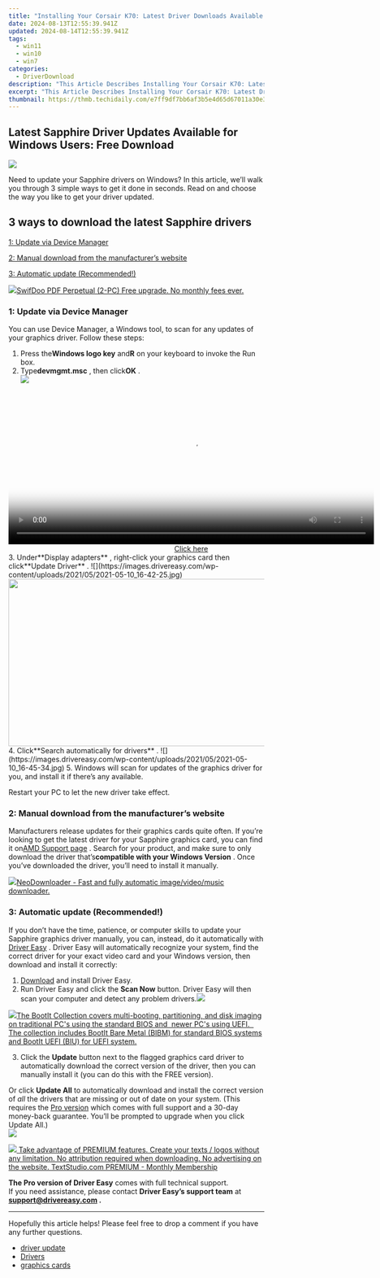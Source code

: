 ```yaml
---
title: "Installing Your Corsair K70: Latest Driver Downloads Available Now!"
date: 2024-08-13T12:55:39.941Z
updated: 2024-08-14T12:55:39.941Z
tags:
  - win11
  - win10
  - win7
categories:
  - DriverDownload
description: "This Article Describes Installing Your Corsair K70: Latest Driver Downloads Available Now!"
excerpt: "This Article Describes Installing Your Corsair K70: Latest Driver Downloads Available Now!"
thumbnail: https://thmb.techidaily.com/e7ff9df7bb6af3b5e4d65d67011a30e37297e02c3911882325d80adc38323e6c.jpg
---
```


## Latest Sapphire Driver Updates Available for Windows Users: Free Download

![](https://images.drivereasy.com/wp-content/uploads/2021/05/11293_03_RX5700XT_Nitro_Plus_8GBGDDR6_C02_374x265-1.png)

 Need to update your Sapphire drivers on Windows? In this article, we’ll walk you through 3 simple ways to get it done in seconds. Read on and choose the way you like to get your driver updated.

## 3 ways to download the latest Sapphire drivers

[1: Update via Device Manager](https://tools.techidaily.com/drivereasy/download/)

[2: Manual download from the manufacturer’s website](https://tools.techidaily.com/drivereasy/download/)

[3: Automatic update (Recommended!)](https://www.drivereasy.com/knowledge/sapphire-drivers-download-on-windows/#method3)

<!-- affiliate ads begin -->
<a href="https://purchase.swifdoo.com/order/checkout.php?PRODS=38709260&QTY=1&AFFILIATE=108875&CART=1"><img src="https://secure.avangate.com/images/merchant/8b932759a5a04ddb34bf79e3f9072e4b/products/Product%20box%20white-1024x1024.png" border="0">SwifDoo PDF Perpetual (2-PC)  Free upgrade. No monthly fees ever. </a>
<!-- affiliate ads end -->
### 1: Update via Device Manager

 You can use Device Manager, a Windows tool, to scan for any updates of your graphics driver. Follow these steps:

1. Press the**Windows logo key** and**R** on your keyboard to invoke the Run box.
2. Type**devmgmt.msc** , then click**OK** .  
![](https://images.drivereasy.com/wp-content/uploads/2021/05/2021-05-07_18-30-17.jpg)
<!-- affiliate ads begin -->
<span id="1993652">
					<video width="720" height="300" style="cursor:pointer"
           poster="//a.impactradius-go.com/display-clicktoplayimage/1993652.jpeg"
           onclick="if(!this.playClicked){this.play();this.setAttribute('controls',true);this.playClicked=true;}">
	   <source src="//a.impactradius-go.com/display-ad/22993-1993652">
	   <img src="//a.impactradius-go.com/display-clicktoplayimage/1993652.jpeg" style="border: none; height: 100%; width: 100%; object-fit: contain">
	</video>
	<div style="width:720px;text-align:center"><a href="javascript:window.open(decodeURIComponent('https%3A%2F%2Fhomestyler.sjv.io%2Fc%2F5597632%2F1993652%2F22993'), '_blank');void(0);">Click here</a></div>
</span>
<img height="0" width="0" src="https://imp.pxf.io/i/5597632/1993652/22993" style="position:absolute;visibility:hidden;" border="0" />
<!-- affiliate ads end -->
3. Under**Display adapters** , right-click your graphics card then click**Update Driver** .  
![](https://images.drivereasy.com/wp-content/uploads/2021/05/2021-05-10_16-42-25.jpg)
<!-- affiliate ads begin -->
<a href="https://ursime.pxf.io/c/5597632/2092236/16384" target="_top" id="2092236"><img src="//a.impactradius-go.com/display-ad/16384-2092236" border="0" alt="" width="1920" height="329"/></a><img height="0" width="0" src="https://imp.pxf.io/i/5597632/2092236/16384" style="position:absolute;visibility:hidden;" border="0" />
<!-- affiliate ads end -->
4. Click**Search automatically for drivers** .  
![](https://images.drivereasy.com/wp-content/uploads/2021/05/2021-05-10_16-45-34.jpg)
5. Windows will scan for updates of the graphics driver for you, and install it if there’s any available.

Restart your PC to let the new driver take effect.

### 2: Manual download from the manufacturer’s website

 Manufacturers release updates for their graphics cards quite often. If you’re looking to get the latest driver for your Sapphire graphics card, you can find it on[AMD Support page](https://www.amd.com/en/support) . Search for your product, and make sure to only download the driver that’s**compatible with your Windows Version** . Once you’ve downloaded the driver, you’ll need to install it manually.

<!-- affiliate ads begin -->
<a href="https://secure.2checkout.com/order/checkout.php?PRODS=4559731&QTY=1&AFFILIATE=108875&CART=1"><img src="http://www.neowise.com/images/nd-ss-w200.jpg" border="0">NeoDownloader - Fast and fully automatic image/video/music downloader. </a>
<!-- affiliate ads end -->
### 3: Automatic update (Recommended!)

 If you don’t have the time, patience, or computer skills to update your Sapphire graphics driver manually, you can, instead, do it automatically with [Driver Easy](https://tools.techidaily.com/drivereasy/download/) . Driver Easy will automatically recognize your system, find the correct driver for your exact video card and your Windows version, then download and install it correctly:

1. [Download](https://tools.techidaily.com/drivereasy/download/) and install Driver Easy.
2. Run Driver Easy and click the **Scan Now** button. Driver Easy will then scan your computer and detect any problem drivers.![](https://images.drivereasy.com/wp-content/uploads/2021/04/1-5.jpg)
<!-- affiliate ads begin -->
<a href="https://secure.2checkout.com/order/checkout.php?PRODS=45152810&QTY=1&AFFILIATE=108875&CART=1"> <img src="https://secure.avangate.com/images/merchant/842ca578342915ccb8ae069595ba7233/products/copy_bootit-ss1_178x139.jpg" border="0">The BootIt Collection covers multi-booting, partitioning, and disk imaging on traditional PC's using the standard BIOS and  newer PC's using UEFI.   The collection includes BootIt Bare Metal (BIBM) for standard BIOS systems and BootIt UEFI (BIU) for UEFI system. 
</a>
<!-- affiliate ads end -->
3. Click the **Update**  button next to the flagged graphics card driver to automatically download the correct version of the driver, then you can manually install it (you can do this with the FREE version).  

 Or click **Update All** to automatically download and install the correct version of _all_ the drivers that are missing or out of date on your system. (This requires the [Pro version](https://tools.techidaily.com/drivereasy/download/) which comes with full support and a 30-day money-back guarantee. You’ll be prompted to upgrade when you click Update All.)  
![](https://images.drivereasy.com/wp-content/uploads/2021/05/DE-scan-update-graphics.jpg)
<!-- affiliate ads begin -->
<a href="https://secure.textstudio.com/order/checkout.php?PRODS=35633281&QTY=1&AFFILIATE=108875&CART=1"> <img src="https://secure.avangate.com/images/merchant/d6eb8222c9718486bdabce8b897380f7/products/2_premium-icon.png" border="0"> Take advantage of PREMIUM features. 
Create your texts / logos without any limitation. 
No attribution required when downloading. 
No advertising on the website. 
 TextStudio.com  PREMIUM - Monthly Membership</a>
<!-- affiliate ads end -->

**The Pro version of Driver Easy** comes with full technical support.  
 If you need assistance, please contact **Driver Easy’s support team** at **[support@drivereasy.com](https://tools.techidaily.com/drivereasy/download/) .**

---

 Hopefully this article helps! Please feel free to drop a comment if you have any further questions.

* [driver update](https://tools.techidaily.com/drivereasy/download/)
* [Drivers](https://tools.techidaily.com/drivereasy/download/)
* [graphics cards](https://tools.techidaily.com/drivereasy/download/)

<ins class="adsbygoogle"
     style="display:block"
     data-ad-format="autorelaxed"
     data-ad-client="ca-pub-7571918770474297"
     data-ad-slot="1223367746"></ins>



<ins class="adsbygoogle"
     style="display:block"
     data-ad-client="ca-pub-7571918770474297"
     data-ad-slot="8358498916"
     data-ad-format="auto"
     data-full-width-responsive="true"></ins>


